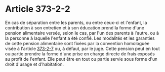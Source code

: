 # Article 373-2-2

En cas de séparation entre les parents, ou entre ceux-ci et l'enfant, la contribution à son entretien et à son éducation prend la forme d'une pension alimentaire versée, selon le cas, par l'un des parents à l'autre, ou à la personne à laquelle l'enfant a été confié. Les modalités et les garanties de cette pension alimentaire sont fixées par la convention homologuée visée à l'article <a href='/affichCodeArticle.do?cidTexte=LEGITEXT000006070721&idArticle=LEGIARTI000006426763&dateTexte=&categorieLien=cid' title='Code civil - art. 373-2-7 (V)'>373-2-7</a> ou, à défaut, par le juge. Cette pension peut en tout ou partie prendre la forme d'une prise en charge directe de frais exposés au profit de l'enfant. Elle peut être en tout ou partie servie sous forme d'un droit d'usage et d'habitation.
